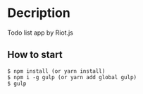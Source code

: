# Decription
Todo list app by Riot.js

## How to start
```
$ npm install (or yarn install)
$ npm i -g gulp (or yarn add global gulp)
$ gulp
```
